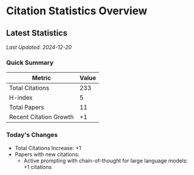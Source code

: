 # Citation Statistics Overview

## Latest Statistics
*Last Updated: 2024-12-20*

### Quick Summary
| Metric | Value |
| ------ | ----- |
| Total Citations | 233 |
| H-index | 5 |
| Total Papers | 11 |
| Recent Citation Growth | +1 |

### Today's Changes
- Total Citations Increase: +1
- Papers with new citations:
  - Active prompting with chain-of-thought for large language models: +1 citations